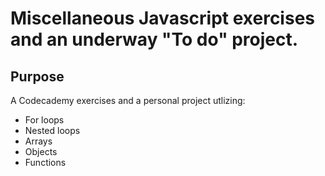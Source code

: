 # Miscellaneous Javascript exercises and an underway "To do" project.

## Purpose

A Codecademy exercises and a personal project utlizing:

* For loops
* Nested loops
* Arrays
* Objects
* Functions
